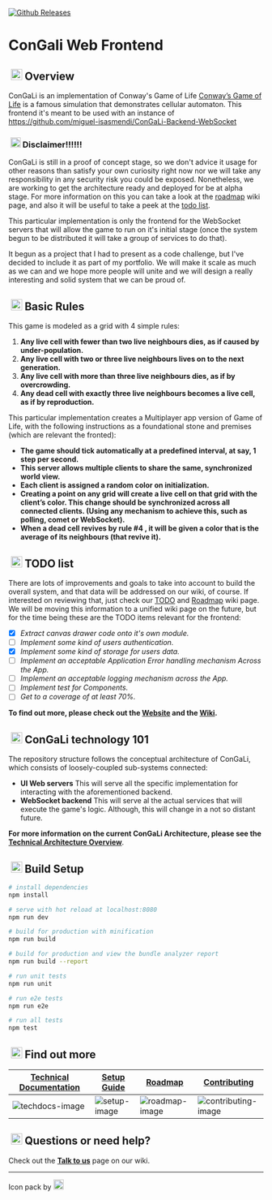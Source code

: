 [![Github Releases](https://img.shields.io/github/downloads/atom/atom/latest/total.svg?style=flat-square)](../..)

# ConGali Web Frontend

##  &nbsp;<img src="https://github.com/miguel-isasmendi/ConGaLi-Backend-WebSocket/wiki/images/idea.png" alt="Overview" width="22px"> Overview

ConGaLi is an implementation of Conway's Game of Life [Conway’s Game of Life] is a famous simulation that demonstrates cellular automaton. This frontend it's meant to be used with an instance of https://github.com/miguel-isasmendi/ConGaLi-Backend-WebSocket

### &nbsp;<img src="https://github.com/miguel-isasmendi/ConGaLi-Backend-WebSocket/wiki/images/warning.png" alt="Disclaimer" width="20px"> **Disclaimer!!!!!!**

ConGaLi is still in a proof of concept stage, so we don't advice it usage for other reasons than satisfy your own curiosity right now nor we will take any responsibility in any security risk you could be exposed. Nonetheless, we are working to get the architecture ready and deployed for be at alpha stage. For more information on this you can take a look at the [roadmap][Roadmap] wiki page, and also it will be useful to take a peek at the [todo list][TODO].

This particular implementation is only the frontend for the WebSocket servers that will allow the game to run on it's initial stage (once the system begun to be distributed it will take a group of services to do that).

It begun as a project that I had to present as a code challenge, but I've decided to include it as part of my portfolio. We will make it scale as much as we can and we hope more people will unite and we will design a really interesting and solid system that we can be proud of.

##  &nbsp;<img src="https://github.com/miguel-isasmendi/ConGaLi-Backend-WebSocket/wiki/images/law.png" alt="Basic Rules" width="22px"> Basic Rules

This game is modeled as a grid with 4 simple rules:

1. **Any live cell with fewer than two live neighbours dies, as if caused by under-population.**
2. **Any live cell with two or three live neighbours lives on to the next generation.**
3. **Any live cell with more than three live neighbours dies, as if by overcrowding.**
4. **Any dead cell with exactly three live neighbours becomes a live cell, as if by reproduction.**

This particular implementation creates a Multiplayer app version of Game of Life, with the following instructions as a foundational stone and premises (which are relevant the fronted):

- **The game should tick automatically at a predefined interval, at say, 1 step per second.**
- **This server allows multiple clients to share the same, synchronized world view.**
- **Each client is assigned a random color on initialization.**
- **Creating a point on any grid will create a live cell on that grid with the client’s color. This change should be synchronized across all connected clients. (Using any mechanism to achieve this, such as polling, comet or WebSocket).**
- **When a dead cell revives by rule #4 , it will be given a color that is the average of its neighbours (that revive it).**

##  &nbsp;<img src="https://github.com/miguel-isasmendi/ConGaLi-Backend-WebSocket/wiki/images/todo_list.png" alt="TODO" width="22px"> TODO list

There are lots of improvements and goals to take into account to  build the overall system, and that data will be addressed on our wiki, of course. If interested on reviewing that, just check our [TODO] and [Roadmap] wiki page. We will be moving this information to a unified wiki page on the future, but for the time being these are the TODO items relevant for the frontend:

- [x] _Extract canvas drawer code onto it's own module._
- [ ]  _Implement some kind of users authentication._
- [x]  _Implement some kind of storage for users data._
- [ ]  _Implement an acceptable Application Error handling mechanism Across the App._
- [ ]  _Implement an acceptable logging mechanism across the App._
- [ ]  _Implement test for Components._
- [ ]  _Get to a coverage of at least 70%._

**To find out more, please check out the [Website] and the [Wiki].**

##  &nbsp;<img src="https://github.com/miguel-isasmendi/ConGaLi-Backend-WebSocket/wiki/images/training.png" alt="ConGaLi 101" width="22px"> ConGaLi technology 101

The repository structure follows the conceptual architecture of ConGaLi, which consists of loosely-coupled sub-systems connected:

* **UI Web servers** This will serve all the specific implementation for interacting with the aforementioned backend.
* **WebSocket backend** This will serve al the actual services that will execute the game's logic. Although, this will change in a not so distant future.

**For more information on the current ConGaLi Architecture, please see the [Technical Architecture Overview]**.

## &nbsp;<img src="https://github.com/miguel-isasmendi/ConGaLi-Backend-WebSocket/wiki/images/support.png" alt="Build Setup" width="22px"> Build Setup

``` bash
# install dependencies
npm install

# serve with hot reload at localhost:8080
npm run dev

# build for production with minification
npm run build

# build for production and view the bundle analyzer report
npm run build --report

# run unit tests
npm run unit

# run e2e tests
npm run e2e

# run all tests
npm test
```

##  &nbsp;<img src="https://github.com/miguel-isasmendi/ConGaLi-Backend-WebSocket/wiki/images/search.png" alt="Find out more" width="22px"> Find out more

| **[Technical Documentation]**     | **[Setup Guide]**     | **[Roadmap]**           | **[Contributing]**           |
|-------------------------------------|-------------------------------|-----------------------------------|---------------------------------------------|
| ![techdocs-image] | ![setup-image] | ![roadmap-image] | ![contributing-image] |

##  &nbsp;<img src="https://github.com/miguel-isasmendi/ConGaLi-Backend-WebSocket/wiki/images/help.png" alt="Questions, help?" width="22px"> Questions or need help?

Check out the **[Talk to us]** page on our wiki.


[release-image]: https://img.shields.io/github/downloads/atom/atom/latest/total.svg?style=flat-square
[releases]: ./releases

[Website]: -
[Wiki]:  https://github.com/miguel-isasmendi/ConGaLi-Backend-WebSocket/wiki
[Talk to us]: https://github.com/miguel-isasmendi/ConGaLi-Backend-WebSocket/wiki/Talk-to-us
[Contributing]: https://github.com/miguel-isasmendi/ConGaLi-Backend-WebSocket/wiki/Contributing
[Setup Guide]: https://github.com/miguel-isasmendi/ConGaLi-Backend-WebSocket/wiki/Setting-up-ConGaLi
[Technical Architecture Overview]: https://github.com/miguel-isasmendi/ConGaLi-Backend-WebSocket/wiki/Technical-Architecture-Overview
[Technical Documentation]: https://github.com/miguel-isasmendi/ConGaLi-Backend-WebSocket/wiki/ConGaLi-Technical-documentation
[Roadmap]: https://github.com/miguel-isasmendi/ConGaLi-Backend-WebSocket/wiki/Product-roadmap
[TODO]: https://github.com/miguel-isasmendi/ConGaLi-Backend-WebSocket/wiki/TODO

[Conway’s Game of Life]: https://en.wikipedia.org/wiki/Conway's_Game_of_Life
[Eric Weisstein's treasure trove]: http://www.ericweisstein.com/encyclopedias/life/
[install Git]: https://git-scm.com/downloads
[install Docker]: https://docs.docker.com/engine/installation/

[techdocs-image]: https://github.com/miguel-isasmendi/ConGaLi-Backend-WebSocket/wiki/images/knowledge_sharing.png
[setup-image]: https://github.com/miguel-isasmendi/ConGaLi-Backend-WebSocket/wiki/images/support.png
[roadmap-image]: https://github.com/miguel-isasmendi/ConGaLi-Backend-WebSocket/wiki/images/adventure_map.png
[contributing-image]: https://github.com/miguel-isasmendi/ConGaLi-Backend-WebSocket/wiki/images/helping_hand.png

***
Icon pack by <a href="https://icons8.com" alt="Icons8"><img src="https://github.com/miguel-isasmendi/ConGaLi-Backend-WebSocket/wiki/images/Icons8.png" width="20px"></a>
